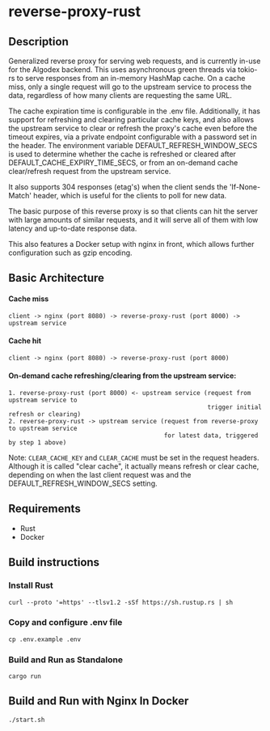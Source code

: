 # reverse-proxy-rust

## Description

Generalized reverse proxy for serving web requests, and is currently in-use for the Algodex backend. This uses asynchronous green threads via tokio-rs to serve responses from an in-memory HashMap cache. On a cache miss, only a single request will go to the upstream service to process the data, regardless of how many clients are requesting the same URL. 

The cache expiration time is configurable in the .env file. Additionally, it has support for refreshing and clearing particular cache keys, and also allows the upstream service to clear or refresh the proxy's cache even before the timeout expires, via a private endpoint configurable with a password set in the header. The environment variable DEFAULT_REFRESH_WINDOW_SECS is used to determine whether the cache is refreshed or cleared after DEFAULT_CACHE_EXPIRY_TIME_SECS, or from an on-demand cache clear/refresh request from the upstream service.

It also supports 304 responses (etag's) when the client sends the 'If-None-Match' header, which is useful for the clients to poll for new data.

The basic purpose of this reverse proxy is so that clients can hit the server with large amounts of similar requests, and it will serve all of them with low latency and up-to-date response data.

This also features a Docker setup with nginx in front, which allows further configuration such as gzip encoding. 

## Basic Architecture

#### Cache miss

```client -> nginx (port 8080) -> reverse-proxy-rust (port 8000) -> upstream service```

#### Cache hit

```client -> nginx (port 8080) -> reverse-proxy-rust (port 8000)```

#### On-demand cache refreshing/clearing from the upstream service:

```
1. reverse-proxy-rust (port 8000) <- upstream service (request from upstream service to
                                                       trigger initial refresh or clearing)
2. reverse-proxy-rust -> upstream service (request from reverse-proxy to upstream service
                                           for latest data, triggered by step 1 above)
``` 

Note: `CLEAR_CACHE_KEY` and `CLEAR_CACHE` must be set in the request headers. Although it is called "clear cache", it actually means refresh or clear cache, depending on when the last client request was and the DEFAULT_REFRESH_WINDOW_SECS setting. 

## Requirements

- Rust
- Docker

## Build instructions

### Install Rust

`curl --proto '=https' --tlsv1.2 -sSf https://sh.rustup.rs | sh`

### Copy and configure .env file

`cp .env.example .env`

### Build and Run as Standalone

`cargo run`

## Build and Run with Nginx In Docker

`./start.sh`
